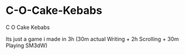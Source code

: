 # C-O-Cake-Kebabs

C
O
Cake
Kebabs

Its just a game i made in 3h (30m actual Writing + 2h Scrolling + 30m Playing SM3dW)
